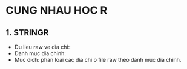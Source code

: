 # CUNG NHAU HOC R
## 1. STRINGR
- Du lieu raw ve dia chi:
- Danh muc dia chinh:
- Muc dich: phan loai cac dia chi o file raw theo danh muc dia chinh.
